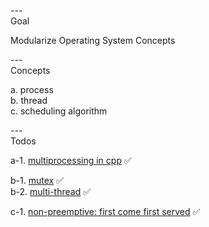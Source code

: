 ---\
Goal


Modularize Operating System Concepts



---\
Concepts


a. process\
b. thread\
c. scheduling algorithm



---\
Todos


a-1. [multiprocessing in cpp](https://cumulativebackendstack.blogspot.com/2021/03/with-cc-what-is-process-process-is.html) :white_check_mark:

b-1. [mutex](https://cumulativebackendstack.blogspot.com/2021/04/operating-system-threading-with-cc.html) :white_check_mark:\
b-2. [multi-thread](https://cumulativebackendstack.blogspot.com/2021/04/operating-system-threading-with-cc.html) :white_check_mark:

c-1. [non-preemptive: first come first served](https://github.com/codophobia/process-scheduling-algorithms/blob/master/fcfs_scheduling.cpp) :white_check_mark:
